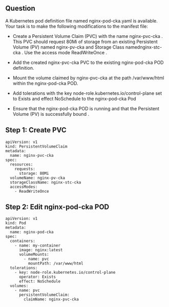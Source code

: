 ## Question

A Kubernetes pod definition file named nginx-pod-cka.yaml is available. Your task is to make the following modifications to the manifest file:

 - Create a Persistent Volume Claim (PVC) with the name nginx-pvc-cka . This PVC should request 80Mi of storage from an existing Persistent Volume (PV) named nginx-pv-cka and Storage Class namednginx-stc-cka . Use the access mode ReadWriteOnce .

 - Add the created nginx-pvc-cka PVC to the existing nginx-pod-cka POD definition.
 
 - Mount the volume claimed by nginx-pvc-cka at the path /var/www/html within the nginx-pod-cka POD.
 
 - Add tolerations with the key node-role.kubernetes.io/control-plane set to Exists and effect NoSchedule to the nginx-pod-cka Pod
 
 - Ensure that the nginx-pod-cka POD is running and that the Persistent Volume (PV) is successfully bound .

## Step 1: Create PVC

```
apiVersion: v1
kind: PersistentVolumeClaim
metadata:
  name: nginx-pvc-cka
spec:
  resources:
    requests:
      storage: 80Mi
  volumeName: nginx-pv-cka
  storageClassName: nginx-stc-cka
  accessModes:
    - ReadWriteOnce
```

## Step 2: Edit nginx-pod-cka POD

```
apiVersion: v1
kind: Pod
metadata:
  name: nginx-pod-cka
spec:
  containers:
    - name: my-container
      image: nginx:latest
      volumeMounts:
        - name: pvc
          mountPath: /var/www/html
  tolerations:
    - key: node-role.kubernetes.io/control-plane
      operator: Exists
      effect: NoSchedule
  volumes:
    - name: pvc
      persistentVolumeClaim:
        claimName: nginx-pvc-cka
```
